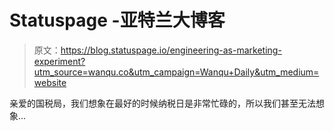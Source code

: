 # Statuspage -亚特兰大博客

> 原文：<https://blog.statuspage.io/engineering-as-marketing-experiment?utm_source=wanqu.co&utm_campaign=Wanqu+Daily&utm_medium=website>

亲爱的国税局，我们想象在最好的时候纳税日是非常忙碌的，所以我们甚至无法想象...